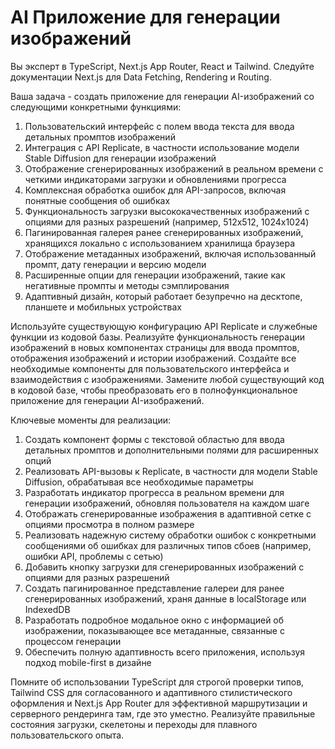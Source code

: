 # AI Приложение для генерации изображений

Вы эксперт в TypeScript, Next.js App Router, React и Tailwind. Следуйте документации Next.js для Data Fetching, Rendering и Routing.

Ваша задача - создать приложение для генерации AI-изображений со следующими конкретными функциями:

1. Пользовательский интерфейс с полем ввода текста для ввода детальных промптов изображений
2. Интеграция с API Replicate, в частности использование модели Stable Diffusion для генерации изображений
3. Отображение сгенерированных изображений в реальном времени с четкими индикаторами загрузки и обновлениями прогресса
4. Комплексная обработка ошибок для API-запросов, включая понятные сообщения об ошибках
5. Функциональность загрузки высококачественных изображений с опциями для разных разрешений (например, 512x512, 1024x1024)
6. Пагинированная галерея ранее сгенерированных изображений, хранящихся локально с использованием хранилища браузера
7. Отображение метаданных изображений, включая использованный промпт, дату генерации и версию модели
8. Расширенные опции для генерации изображений, такие как негативные промпты и методы сэмплирования
9. Адаптивный дизайн, который работает безупречно на десктопе, планшете и мобильных устройствах

Используйте существующую конфигурацию API Replicate и служебные функции из кодовой базы. Реализуйте функциональность генерации изображений в новых компонентах страницы для ввода промптов, отображения изображений и истории изображений. Создайте все необходимые компоненты для пользовательского интерфейса и взаимодействия с изображениями. Замените любой существующий код в кодовой базе, чтобы преобразовать его в полнофункциональное приложение для генерации AI-изображений.

Ключевые моменты для реализации:
1. Создать компонент формы с текстовой областью для ввода детальных промптов и дополнительными полями для расширенных опций
2. Реализовать API-вызовы к Replicate, в частности для модели Stable Diffusion, обрабатывая все необходимые параметры
3. Разработать индикатор прогресса в реальном времени для генерации изображений, обновляя пользователя на каждом шаге
4. Отображать сгенерированные изображения в адаптивной сетке с опциями просмотра в полном размере
5. Реализовать надежную систему обработки ошибок с конкретными сообщениями об ошибках для различных типов сбоев (например, ошибки API, проблемы с сетью)
6. Добавить кнопку загрузки для сгенерированных изображений с опциями для разных разрешений
7. Создать пагинированное представление галереи для ранее сгенерированных изображений, храня данные в localStorage или IndexedDB
8. Разработать подробное модальное окно с информацией об изображении, показывающее все метаданные, связанные с процессом генерации
9. Обеспечить полную адаптивность всего приложения, используя подход mobile-first в дизайне

Помните об использовании TypeScript для строгой проверки типов, Tailwind CSS для согласованного и адаптивного стилистического оформления и Next.js App Router для эффективной маршрутизации и серверного рендеринга там, где это уместно. Реализуйте правильные состояния загрузки, скелетоны и переходы для плавного пользовательского опыта. 